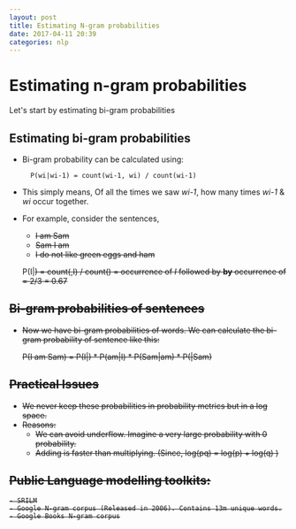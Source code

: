 ```yaml
---
layout: post
title: Estimating N-gram probabilities
date: 2017-04-11 20:39
categories: nlp
---
```


# Estimating n-gram probabilities

Let's start by estimating bi-gram probabilities

## Estimating bi-gram probabilities

- Bi-gram probability can be calculated using:
    
        P(wi|wi-1) = count(wi-1, wi) / count(wi-1)

- This simply means, Of all the times we saw _wi-1_, how many times _wi-1_ & _wi_ occur together.

- For example, consider the sentences,
    - <s>I am Sam</s>
    - <s>Sam I am</s>
    - <s>I do not like green eggs and ham</s>

    P(I|<s>)    = count(<s>,I) / count(<s>) 
                = occurrence of _I_ followed by _<s>_ **by** occurrence of _<s>_ 
                = 2/3
                = 0.67

## Bi-gram probabilities of sentences

- Now we have bi-gram probabilities of words. We can calculate the bi-gram probability of sentence like this:

    P(<s>I am Sam</s>) = P(I|<s>) * P(am|I) * P(Sam|am) * P(</s>|Sam)


## Practical Issues

- We never keep these probabilities in probability metrics but in a log space.
- Reasons: 
    - We can avoid underflow. Imagine a very large probability with 0 probability.
    - Adding is faster than multiplying. (Since, log(pq) = log(p) + log(q) )

## Public Language modelling toolkits:
    
    - SRILM
    - Google N-gram corpus (Released in 2006). Contains 13m unique words.
    - Google Books N-gram corpus

